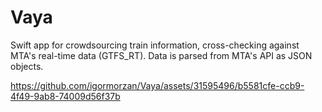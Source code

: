 # Vaya
Swift app for crowdsourcing train information, cross-checking against MTA's real-time data (GTFS_RT). Data is parsed from MTA's API as JSON objects. 


https://github.com/igormorzan/Vaya/assets/31595496/b5581cfe-ccb9-4f49-9ab8-74009d56f37b

